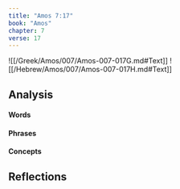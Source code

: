 ```yaml
---
title: "Amos 7:17"
book: "Amos"
chapter: 7
verse: 17
---
```

![[/Greek/Amos/007/Amos-007-017G.md#Text]]
![[/Hebrew/Amos/007/Amos-007-017H.md#Text]]

## Analysis

#### Words

#### Phrases

#### Concepts

## Reflections
